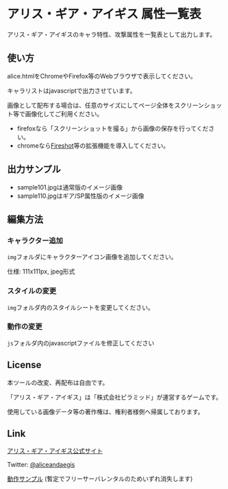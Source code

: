 # アリス・ギア・アイギス 属性一覧表

アリス・ギア・アイギスのキャラ特性、攻撃属性を一覧表として出力します。

## 使い方

alice.htmlをChromeやFirefox等のWebブラウザで表示してください。

キャラリストはjavascriptで出力させています。

画像として配布する場合は、任意のサイズにしてページ全体をスクリーンショット等で画像化してご利用ください。

- firefoxなら「スクリーンショットを撮る」から画像の保存を行ってください。
- chromeなら[Fireshot](https://chrome.google.com/webstore/detail/take-webpage-screenshots/mcbpblocgmgfnpjjppndjkmgjaogfceg?hl=ja)等の拡張機能を導入してください。

## 出力サンプル
- sample101.jpgは通常版のイメージ画像
- sample110.jpgはギア/SP属性版のイメージ画像

## 編集方法

### キャラクター追加

`img`フォルダにキャラクターアイコン画像を追加してください。

仕様: 111x111px, jpeg形式

### スタイルの変更

`img`フォルダ内のスタイルシートを変更してください。

### 動作の変更

`js`フォルダ内のjavascriptファイルを修正してください

## License

本ツールの改変、再配布は自由です。

「アリス・ギア・アイギス」は「株式会社ピラミッド」が運営するゲームです。

使用している画像データ等の著作権は、権利者様側へ帰属しております。

## Link

  [アリス・ギア・アイギス公式サイト](https://colopl.co.jp/alicegearaegis/)

  Twitter: [@aliceandaegis](https://twitter.com/aliceandaegis)

  [動作サンプル](http://aliceinfo.starfree.jp/alice.html) (暫定でフリーサーバレンタルのためいずれ消失します)
  